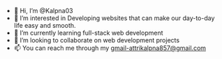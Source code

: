 - 👋 Hi, I’m @Kalpna03
- 👀 I’m interested in Developing websites that can make our day-to-day life easy and smooth.
- 🌱 I’m currently learning full-stack web development
- 💞️ I’m looking to collaborate on web development projects
- 📫 You can reach me through my gmail-attrikalpna857@gmail.com

<!---
Kalpna03/Kalpna03 is a ✨ special ✨ repository because its `README.md` (this file) appears on your GitHub profile.
You can click the Preview link to take a look at your changes.
--->
